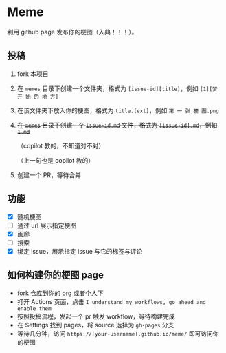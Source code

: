 # Meme

利用 github page 发布你的梗图（入典！！！）。

## 投稿

1. fork 本项目
2. 在 `memes` 目录下创建一个文件夹，格式为 `[issue-id][title]`，例如 `[1][梦 开 始 的 地 方]`
3. 在该文件夹下放入你的梗图，格式为 `title.[ext]`，例如 `第 一 张 梗 图.png`
4. ~~在 `memes` 目录下创建一个 `issue-id.md` 文件，格式为 `[issue-id].md`，例如 `1.md`~~

   （copilot 教的，不知道对不对）

   （上一句也是 copilot 教的）
5. 创建一个 PR，等待合并

## 功能

* [x] 随机梗图
* [ ] 通过 url 展示指定梗图
* [x] 画廊
* [ ] 搜索
* [x] 绑定 issue，展示指定 issue 与它的标签与评论

## 如何构建你的梗图 page

* fork 仓库到你的 org 或者个人下
* 打开 Actions 页面，点击 `I understand my workflows, go ahead and enable them`
* 按照投稿流程，发起一个 pr 触发 workflow，等待构建完成
* 在 Settings 找到 pages，将 source 选择为 `gh-pages` 分支
* 等待几分钟，访问 `https://[your-username].github.io/meme/` 即可访问你的梗图
